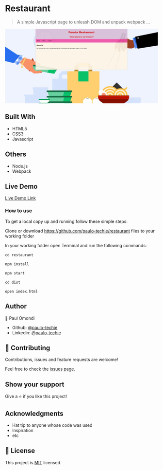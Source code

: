 # Restaurant

> A simple Javascript page to unleash DOM and unpack webpack ...

![screenshot](./app_screenshot.png)


## Built With

- HTML5
- CSS3
- Javascript


## Others

- Node.js
- Webpack


## Live Demo

[Live Demo Link](https://raw.githack.com/paulo-techie/restaurant/feature-webpack/index.html)


### How to use

To get a local copy up and running follow these simple steps:

Clone or download https://github.com/paulo-techie/restaurant files to your working folder

In your working folder open Terminal and run the following commands:
```
cd restaurant 
```
```
npm install
```
```
npm start
```
```
cd dist
```
```
open index.html
```


## Author

👤 Paul Omondi

- Github: [@paulo-techie](https://github.com/paulo-techie)
- Linkedin: [@paulo-techie](https://www.linkedin.com/in/paulo-techie/)


## 🤝 Contributing

Contributions, issues and feature requests are welcome!

Feel free to check the [issues page](../../issues/).


## Show your support

Give a ⭐️ if you like this project!


## Acknowledgments

- Hat tip to anyone whose code was used
- Inspiration
- etc


## 📝 License

This project is  [MIT](./MIT.md) licensed.
